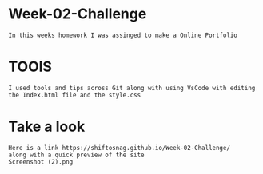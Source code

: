 # Week-02-Challenge

    In this weeks homework I was assinged to make a Online Portfolio

# TOOlS

    I used tools and tips across Git along with using VsCode with editing the Index.html file and the style.css

# Take a look

    Here is a link https://shiftosnag.github.io/Week-02-Challenge/
    along with a quick preview of the site 
    Screenshot (2).png